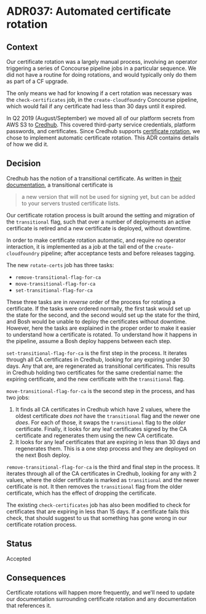# ADR037: Automated certificate rotation

## Context
Our certificate rotation was a largely manual process, involving an operator triggering a series of Concourse pipeline jobs in a particular sequence. We did not have a routine for doing rotations, and would typically only do them as part of a CF upgrade.

The only means we had for knowing if a cert rotation was necessary was the `check-certificates` job, in the `create-cloudfoundry` Concourse pipeline, which would fail if any certificate had less than 30 days until it expired.

In Q2 2019 (August/September) we moved all of our platform secrets from AWS S3 to [Credhub](https://docs.cloudfoundry.org/credhub/). This covered third-party service credentials, platform passwords, and certificates. Since Credhub supports [certificate rotation](https://github.com/pivotal-cf/credhub-release/blob/master/docs/ca-rotation.md), we chose to implement automatic certificate rotation. This ADR contains details of how we did it.

## Decision

Credhub has the notion of a transitional certificate. As written in [their documentation](https://github.com/pivotal-cf/credhub-release/blob/master/docs/ca-rotation.md), a transitional certificate is 

> a new version that will not be used for signing yet, but can be added to your servers trusted certificate lists.

Our certificate rotation process is built around the setting and migration of the `transitional` flag, such that over a number of deployments an active certificate is retired and a new certificate is deployed, without downtime.

In order to make certificate rotation automatic, and require no operator interaction, it is implemented as a job at the tail end of the `create-cloudfoundry` pipeline; after acceptance tests and before releases tagging.

The new `rotate-certs` job has three tasks:

- `remove-transitional-flag-for-ca`
- `move-transitional-flag-for-ca`
- `set-transitional-flag-for-ca`

These three tasks are in _reverse_ order of the process for rotating a certificate. If the tasks were ordered normally, the first task would set up the state for the second, and the second would set up the state for the third, and Bosh would be unable to deploy the certificates without downtime. However, here the tasks are explained in the proper order to make it easier to understand how a certificate is rotated. To understand how it happens in the pipeline, assume a Bosh deploy happens between each step.

`set-transitional-flag-for-ca` is the first step in the process. It iterates through all CA certificates in Credhub, looking for any expiring under 30 days. Any that are, are regenerated as transitional certificates. This results in Credhub holding two certificates for the same credential name: the expiring certificate, and the new certificate with the `transitional` flag.

`move-transitional-flag-for-ca` is the second step in the process, and has two jobs:

1. It finds all CA certificates in Credhub which have 2 values, where the oldest certificate _does not_ have the `transitional` flag and the newer one _does_. For each of those, it swaps the `transitional` flag to the _older_ certificate. Finally, it looks for any leaf certificates signed by the CA certificate and regenerates them using the new CA certificate.
2. It looks for any leaf certificates that are expiring in less than 30 days and regenerates them. This is a one step process and they are deployed on the next Bosh deploy.

`remove-transitional-flag-for-ca` is the third and final step in the process. It iterates through all of the CA certificates in Credhub, looking for any with 2 values, where the older certificate is marked as `transitional` and the newer certificate is not. It then removes the `transitional` flag from the older certificate, which has the effect of dropping the certificate.

The existing `check-certificates` job has also been modified to check for certificates that are expiring in less than 15 days. If a certificate fails this check, that should suggest to us that something has gone wrong in our certificate rotation process.

## Status
Accepted

## Consequences
Certificate rotations will happen more frequently, and we'll need to update our documentation surrounding certificate rotation and any documentation that references it.

